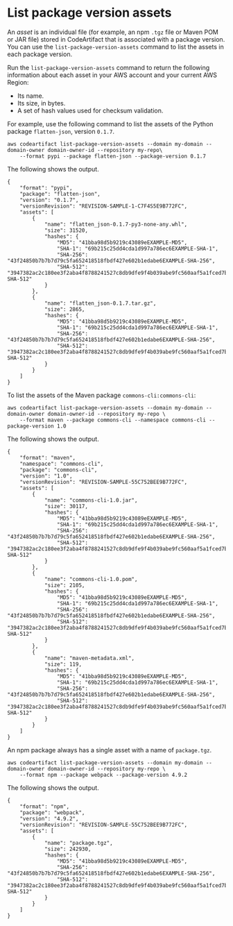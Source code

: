 # List package version assets<a name="list-assets"></a>

An *asset* is an individual file \(for example, an npm `.tgz` file or Maven POM or JAR file\) stored in CodeArtifact that is associated with a package version\. You can use the `list-package-version-assets` command to list the assets in each package version\.

Run the `list-package-version-assets` command to return the following information about each asset in your AWS account and your current AWS Region:
+  Its name\. 
+  Its size, in bytes\. 
+  A set of hash values used for checksum validation\. 

For example, use the following command to list the assets of the Python package `flatten-json`, version `0.1.7`\.

```
aws codeartifact list-package-version-assets --domain my-domain --domain-owner domain-owner-id --repository my-repo\
    --format pypi --package flatten-json --package-version 0.1.7
```

The following shows the output\.

```
{
    "format": "pypi",
    "package": "flatten-json",
    "version": "0.1.7",
    "versionRevision": "REVISION-SAMPLE-1-C7F4S5E9B772FC",
    "assets": [
        {
            "name": "flatten_json-0.1.7-py3-none-any.whl",
            "size": 31520,
            "hashes": {
                "MD5": "41bba98d5b9219c43089eEXAMPLE-MD5",
                "SHA-1": "69b215c25dd4cda1d997a786ec6EXAMPLE-SHA-1",
                "SHA-256": "43f24850b7b7b7d79c5fa652418518fbdf427e602b1edabe6EXAMPLE-SHA-256",
                "SHA-512": "3947382ac2c180ee3f2aba4f8788241527c8db9dfe9f4b039abe9fc560aaf5a1fced7bd1e80a0dca9ce320d95f0864e0dec3ac4f2f7b2b2cbEXAMPLE-SHA-512"
            }
        },
        {
            "name": "flatten_json-0.1.7.tar.gz",
            "size": 2865,
            "hashes": {
                "MD5": "41bba98d5b9219c43089eEXAMPLE-MD5",
                "SHA-1": "69b215c25dd4cda1d997a786ec6EXAMPLE-SHA-1",
                "SHA-256": "43f24850b7b7b7d79c5fa652418518fbdf427e602b1edabe6EXAMPLE-SHA-256",
                "SHA-512": "3947382ac2c180ee3f2aba4f8788241527c8db9dfe9f4b039abe9fc560aaf5a1fced7bd1e80a0dca9ce320d95f0864e0dec3ac4f2f7b2b2cbEXAMPLE-SHA-512"
            }
        }
    ]
}
```

To list the assets of the Maven package `commons-cli:commons-cli`:

```
aws codeartifact list-package-version-assets --domain my-domain --domain-owner domain-owner-id --repository my-repo \
    --format maven --package commons-cli --namespace commons-cli --package-version 1.0
```

The following shows the output\.

```
{
    "format": "maven",
    "namespace": "commons-cli",
    "package": "commons-cli",
    "version": "1.0",
    "versionRevision": "REVISION-SAMPLE-55C752BEE9B772FC",
    "assets": [
        {
            "name": "commons-cli-1.0.jar",
            "size": 30117,
            "hashes": {
                "MD5": "41bba98d5b9219c43089eEXAMPLE-MD5",
                "SHA-1": "69b215c25dd4cda1d997a786ec6EXAMPLE-SHA-1",
                "SHA-256": "43f24850b7b7b7d79c5fa652418518fbdf427e602b1edabe6EXAMPLE-SHA-256",
                "SHA-512": "3947382ac2c180ee3f2aba4f8788241527c8db9dfe9f4b039abe9fc560aaf5a1fced7bd1e80a0dca9ce320d95f0864e0dec3ac4f2f7b2b2cbEXAMPLE-SHA-512"
            }
        },
        {
            "name": "commons-cli-1.0.pom",
            "size": 2105,
            "hashes": {
                "MD5": "41bba98d5b9219c43089eEXAMPLE-MD5",
                "SHA-1": "69b215c25dd4cda1d997a786ec6EXAMPLE-SHA-1",
                "SHA-256": "43f24850b7b7b7d79c5fa652418518fbdf427e602b1edabe6EXAMPLE-SHA-256",
                "SHA-512": "3947382ac2c180ee3f2aba4f8788241527c8db9dfe9f4b039abe9fc560aaf5a1fced7bd1e80a0dca9ce320d95f0864e0dec3ac4f2f7b2b2cbEXAMPLE-SHA-512"
            }
        },
        {
            "name": "maven-metadata.xml",
            "size": 119,
            "hashes": {
                "MD5": "41bba98d5b9219c43089eEXAMPLE-MD5",
                "SHA-1": "69b215c25dd4cda1d997a786ec6EXAMPLE-SHA-1",
                "SHA-256": "43f24850b7b7b7d79c5fa652418518fbdf427e602b1edabe6EXAMPLE-SHA-256",
                "SHA-512": "3947382ac2c180ee3f2aba4f8788241527c8db9dfe9f4b039abe9fc560aaf5a1fced7bd1e80a0dca9ce320d95f0864e0dec3ac4f2f7b2b2cbEXAMPLE-SHA-512"
            }
        }
    ]
}
```

An npm package always has a single asset with a name of `package.tgz`\.

```
aws codeartifact list-package-version-assets --domain my-domain --domain-owner domain-owner-id --repository my-repo \
    --format npm --package webpack --package-version 4.9.2
```

The following shows the output\.

```
{
    "format": "npm",
    "package": "webpack",
    "version": "4.9.2",
    "versionRevision": "REVISION-SAMPLE-55C752BEE9B772FC",
    "assets": [
        {
            "name": "package.tgz",
            "size": 242930,
            "hashes": {
                "MD5": "41bba98d5b9219c43089eEXAMPLE-MD5",
                "SHA-256": "43f24850b7b7b7d79c5fa652418518fbdf427e602b1edabe6EXAMPLE-SHA-256",
                "SHA-512": "3947382ac2c180ee3f2aba4f8788241527c8db9dfe9f4b039abe9fc560aaf5a1fced7bd1e80a0dca9ce320d95f0864e0dec3ac4f2f7b2b2cbEXAMPLE-SHA-512"
            }
        }
    ]
}
```
